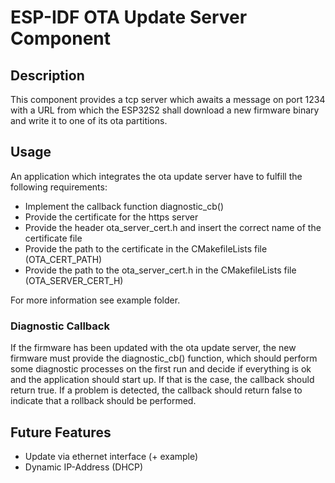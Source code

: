 # ESP-IDF OTA Update Server Component

## Description

This component provides a tcp server which awaits a message on port 1234 with a URL from which the ESP32S2 shall download a new firmware binary and write it to one of its ota partitions.

## Usage

An application which integrates the ota update server have to fulfill the following requirements:
 * Implement the callback function diagnostic_cb()
 * Provide the certificate for the https server
 * Provide the header ota_server_cert.h and insert the correct name of the certificate file
 * Provide the path to the certificate in the CMakefileLists file (OTA_CERT_PATH)
 * Provide the path to the ota_server_cert.h in the CMakefileLists file (OTA_SERVER_CERT_H)

For more information see example folder.

### Diagnostic Callback

If the firmware has been updated with the ota update server, the new firmware must provide the diagnostic_cb() function, which should perform some diagnostic processes on the first run and decide if everything is ok and the application should start up. If that is the case, the callback should return true. If a problem is detected, the callback should return false to indicate that a rollback should be performed.

## Future Features

 - Update via ethernet interface (+ example)
 - Dynamic IP-Address (DHCP)
